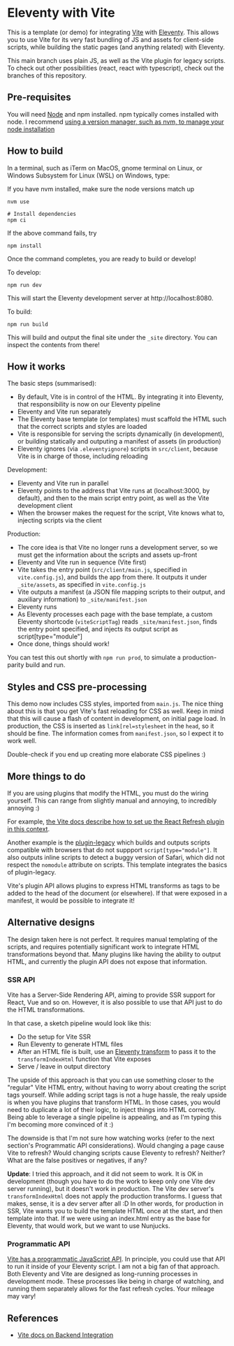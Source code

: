 # Eleventy with Vite

This is a template (or demo) for integrating [Vite](https://vitejs.dev) with [Eleventy](https://www.11ty.dev/). This allows you to use Vite for its very fast bundling of JS and assets for client-side scripts, while building the static pages (and anything related) with Eleventy.

This main branch uses plain JS, as well as the Vite plugin for legacy scripts. To check out other possibilities (react, react with typescript), check out the branches of this repository.

## Pre-requisites

You will need [Node](https://nodejs.org/en/download/) and npm installed. npm typically comes installed with node. I recommend [using a version manager, such as nvm, to manage your node installation](https://github.com/nvm-sh/nvm)

## How to build

In a terminal, such as iTerm on MacOS, gnome terminal on Linux, or Windows Subsystem for Linux (WSL) on Windows, type:

If you have nvm installed, make sure the node versions match up

```shell
nvm use
```

```shell
# Install dependencies
npm ci
```

If the above command fails, try

```shell
npm install
```

Once the command completes, you are ready to build or develop!

To develop:

```shell
npm run dev
```

This will start the Eleventy development server at http://localhost:8080.

To build:

```shell
npm run build
```

This will build and output the final site under the `_site` directory. You can inspect the contents from there!

## How it works

The basic steps (summarised):
- By default, Vite is in control of the HTML. By integrating it into Eleventy, that responsibility is now on our Eleventy pipeline
- Eleventy and Vite run separately
- The Eleventy base template (or templates) must scaffold the HTML such that the correct scripts and styles are loaded
- Vite is responsible for serving the scripts dynamically (in development), or building statically and outputing a manifest of assets (in production)
- Eleventy ignores (via `.eleventyignore`) scripts in `src/client`, because Vite is in charge of those, including reloading

Development:
- Eleventy and Vite run in parallel
- Eleventy points to the address that Vite runs at (localhost:3000, by default), and then to the main script entry point, as well as the Vite development client
- When the browser makes the request for the script, Vite knows what to, injecting scripts via the client

Production:
- The core idea is that Vite no longer runs a development server, so we must get the information about the scripts and assets up-front
- Eleventy and Vite run in sequence (Vite first)
- Vite takes the entry point (`src/client/main.js`, specified in `vite.config.js`), and builds the app from there. It outputs it under `_site/assets`, as specified in `vite.config.js`
- Vite outputs a manifest (a JSON file mapping scripts to their output, and auxiliary information) to `_site/manifest.json`
- Eleventy runs
- As Eleventy processes each page with the base template, a custom Eleventy shortcode (`viteScriptTag`) reads `_site/manifest.json`, finds the entry point specified, and injects its output script as script[type="module"]
- Once done, things should work!

You can test this out shortly with `npm run prod`, to simulate a production-parity build and run.

## Styles and CSS pre-processing

This demo now includes CSS styles, imported from `main.js`. The nice thing about this is that you get Vite's fast reloading for CSS as well. Keep in mind that this will cause a flash of content in development, on initial page load. In production, the CSS is inserted as `link[rel=stylesheet` in the `head`, so it should be fine. The information comes from `manifest.json`, so I expect it to work well.

Double-check if you end up creating more elaborate CSS pipelines :)

## More things to do

If you are using plugins that modify the HTML, you must do the wiring yourself. This can range from slightly manual and annoying, to incredibly annoying :)

For example, [the Vite docs describe how to set up the React Refresh plugin in this context](https://vitejs.dev/guide/backend-integration.html#backend-integration).

Another example is the [plugin-legacy](https://vitejs.dev/plugins/#vitejs-plugin-legacy) which builds and outputs scripts compatible with browsers that do not suppport `script[type="module"]`. It also outputs inline scripts to detect a buggy version of Safari, which did not respect the `nomodule` attribute on scripts. This template integrates the basics of plugin-legacy.

Vite's plugin API allows plugins to express HTML transforms as tags to be added to the head of the document (or elsewhere). If that were exposed in a manifest, it would be possible to integrate it!

## Alternative designs

The design taken here is not perfect. It requires manual templating of the scripts, and requires potentially significant work to integrate HTML transformations beyond that. Many plugins like having the ability to output HTML, and currently the plugin API does not expose that information.

### SSR API

Vite has a Server-Side Rendering API, aiming to provide SSR support for React, Vue and so on. However, it is also possible to use that API just to do the HTML transformations.

In that case, a sketch pipeline would look like this:
- Do the setup for Vite SSR
- Run Eleventy to generate HTML files
- After an HTML file is built, use an [Eleventy transform](https://www.11ty.dev/docs/config/#transforms) to pass it to the `transformIndexHtml` function that Vite exposes
- Serve / leave in output directory

The upside of this approach is that you can use something closer to the "regular" Vite HTML entry, without having to worry about creating the script tags yourself. While adding script tags is not a huge hassle, the realy upside is when you have plugins that transform HTML. In those cases, you would need to duplicate a lot of their logic, to inject things into HTML correctly. Being able to leverage a single pipeline is appealing, and as I'm typing this I'm becoming more convinced of it :)

The downside is that I'm not sure how watching works (refer to the next section's Programmatic API considerations). Would changing a page cause Vite to refresh? Would changing scripts cause Eleventy to refresh? Neither? What are the false positives or negatives, if any?

**Update**: I tried this approach, and it did not seem to work. It is OK in development (though you have to do the work to keep only one Vite dev server running), but it doesn't work in production. The Vite dev server's `transformIndexHtml` does not apply the production transforms. I guess that makes, sense, it is a dev server after all :D In other words, for production in SSR, Vite wants you to build the template HTML once at the start, and then template into that. If we were using an index.html entry as the base for Eleventy, that would work, but we want to use Nunjucks.

### Programmatic API

[Vite has a programmatic JavaScript API](https://vitejs.dev/guide/api-javascript.html). In principle, you could use that API to run it inside of your Eleventy script. I am not a big fan of that approach. Both Eleventy and Vite are designed as long-running processes in development mode. These processes like being in charge of watching, and running them separately allows for the fast refresh cycles. Your mileage may vary!

## References

 - [Vite docs on Backend Integration](https://vitejs.dev/guide/backend-integration.html)
